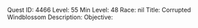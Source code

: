 Quest ID: 4466
Level: 55
Min Level: 48
Race: nil
Title: Corrupted Windblossom
Description: 
Objective: 
